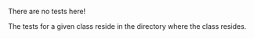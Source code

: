 There are no tests here!

The tests for a given class reside in the directory where the class resides.
